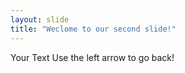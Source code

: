 ```yaml
---
layout: slide
title: "Weclome to our second slide!"
---
```

Your Text
Use the left arrow to go back!
